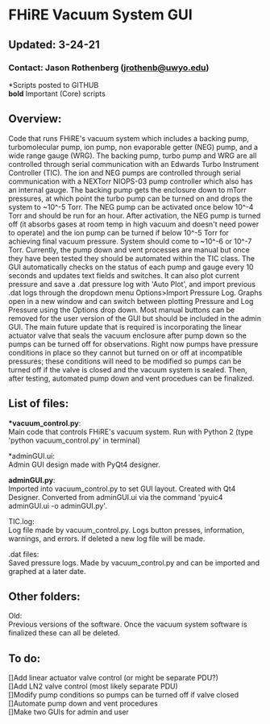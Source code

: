 # FHiRE Vacuum System GUI
## Updated: 3-24-21
### Contact: Jason Rothenberg (jrothenb@uwyo.edu)

*Scripts posted to GITHUB  
__bold__ Important (Core) scripts

## Overview:

Code that runs FHiRE's vacuum system which includes a backing pump, turbomolecular pump, ion pump, non evaporable getter (NEG) pump, and a wide range gauge (WRG). The backing pump, turbo pump and WRG are all controlled through serial communication with an Edwards Turbo Instrument Controller (TIC). The ion and NEG pumps are controlled through serial communication with a NEXTorr NIOPS-03 pump controller which also has an internal gauge. The backing pump gets the enclosure down to mTorr pressures, at which point the turbo pump can be turned on and drops the system to ~10^-5 Torr. The NEG pump can be activated once below 10^-4 Torr and should be run for an hour. After activation, the NEG pump is turned off (it absorbs gases at room temp in high vacuum and doesn't need power to operate) and the ion pump can be turned if below 10^-5 Torr for achieving final vacuum pressure. System should come to ~10^-6 or 10^-7 Torr. Currently, the pump down and vent processes are manual but once they have been tested they should be automated within the TIC class. The GUI automatically checks on the status of each pump and gauge every 10 seconds and updates text fields and switches. It can also plot current pressure and save a .dat pressure log with 'Auto Plot', and import previous .dat logs through the dropdown menu Options>Import Pressure Log. Graphs open in a new window and can switch between plotting Pressure and Log Pressure using the Options drop down. Most manual buttons can be removed for the user version of the GUI but should be included in the admin GUI. The main future update that is required is incorporating the linear actuator valve that seals the vacuum enclosure after pump down so the pumps can be turned off for observations. Right now pumps have pressure conditions in place so they cannot but turned on or off at incompatible pressures; these conditions will need to be modified so pumps can be turned off if the valve is closed and the vacuum system is sealed. Then, after testing, automated pump down and vent procedues can be finalized.  

## List of files:

__*vacuum_control.py__:  
	Main code that controls FHiRE's vacuum system. Run with Python 2 (type 'python vacuum_control.py' in terminal)  

*adminGUI.ui:  
	Admin GUI design made with PyQt4 designer.  

__adminGUI.py__:  
	Imported into vacuum_control.py to set GUI layout. Created with Qt4 Designer. Converted from adminGUI.ui via the command 'pyuic4 adminGUI.ui -o adminGUI.py'.   

TIC.log:  
	Log file made by vacuum_control.py. Logs button presses, information, warnings, and errors. If deleted a new log file will be made.  

.dat files:  
	Saved pressure logs. Made by vacuum_control.py and can be imported and graphed at a later date.   

## Other folders: 

Old:  
	Previous versions of the software. Once the vacuum system software is finalized these can all be deleted.  

## To do:

[]Add linear actuator valve control (or might be separate PDU?)  
[]Add LN2 valve control (most likely separate PDU)  
[]Modify pump conditions so pumps can be turned off if valve closed  
[]Automate pump down and vent procedures  
[]Make two GUIs for admin and user  
